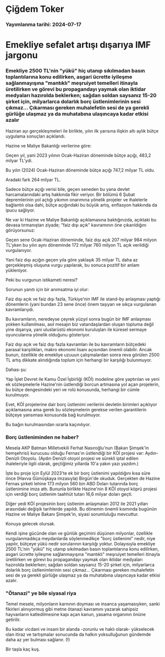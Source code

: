 # Çiğdem Toker

### Yayımlanma tarihi: 2024-07-17

# Emekliye sefalet artışı dışarıya IMF jargonu


### Emekliye 2500 TL'nin "yükü" hiç utanıp sıkılmadan basın toplantılarına konu edilirken, asgari ücrette iyileşme sağlanmayışına "mantıklı" meşruiyet temelleri itinayla üretilirken ve görevi bu propagandayı yaymak olan iktidar medyaları hazırolda beklerken; sağdan soldan saysanız 15-20 şirket için, milyarlarca dolarlık borç üstlenimlerinin sesi çıkmaz… Çıkarması gereken muhalefetin sesi de ya gerekli gürlüğe ulaşmaz ya da muhatabına ulaşıncaya kadar etkisi azalır





Haziran ayı gerçekleşmeleri ile birlikte, yılın ilk yarısına ilişkin altı aylık bütçe uygulama sonuçları açıklandı.

Hazine ve Maliye Bakanlığı verilerine göre:

Geçen yıl, yani 2023 yılının Ocak-Haziran döneminde bütçe açığı, 483,2 milyar TL'ydi.

Bu yılın (2024) Ocak-Haziran döneminde bütçe açığı 747,2 milyar TL oldu.

Aradaki fark 264 milyar TL.

Sadece bütçe açığı verisi bile, geçen seneden bu yana devlet harcamalarındaki artış hakkında fikir veriyor. Bir bölümü 6 Şubat depremlerinin yol açtığı yıkımın onarımına yönelik projeler ve ihalelerle bağlantılı olsa dahi, bütçe açığındaki bu büyük artış, enflasyon hakkında da ipucu sağlıyor.

Ne var ki Hazine ve Maliye Bakanlığı açıklamasına baktığınızda, açıktaki bu devasa tırmanıştan ziyade; "faiz dışı açık" kavramının öne çıkarıldığını görüyorsunuz:

Geçen sene Ocak-Haziran döneminde, faiz dışı açık 207 milyar 984 milyon TL'yken bu yılın aynı döneminde 172 milyar 760 milyon TL açık verildiği vurgulanıyor.

Yani faiz dışı açığın geçen yıla göre yaklaşık 35 milyar TL daha az gerçekleşmiş oluşuna vurgu yapılarak, bu sonuca pozitif bir anlam yükleniyor.

Peki bu vurgunun istikameti neresi?

Sorunun yanıtı için bir anımsatma iyi olur:

Faiz dışı açık ve faiz dışı fazla, Türkiye'nin IMF ile stand-by anlaşması yaptığı dönemlerin (yani bundan 23 sene önce) önem taşıyan ve sıkça vurgulanan kavramlarıydı.

Bu kavramların, neredeyse çeyrek yüzyıl sonra bugün bir IMF anlaşması yokken kullanılması, asıl mesajın biz vatandaşlardan oluşan topluma değil yine dışarıya, yani uluslarüstü ekonomi kuruluşları ile küresel sermaye oyuncularına yönelik olduğunu gösteriyor.

Faiz dışı açık ve faiz dışı fazla kavramları ile bu kavramların bütçedeki parasal karşılıkları, makro ekonomi lisanı açısından önemli olabilir. Ancak bunun, özellikle de emekliye uzuuun çalışmalardan sonra reva görülen 2500 TL artış dikkate alındığında toplum için herhangi bir karşılığı bulunmuyor.

Dahası şu:

Yap İşlet Devret ile Kamu Özel İşbirliği (KÖİ) modeline göre yaptırılan ve yeni ek sözleşmelerle Hazine'nin üstlendiği borcun artmasına yol açan projelerin, bu bütçe dengesindeki yeri ve rolü konusunda, herhangi bir cümle kurulmuyor.

Evet, KÖİ projelerine dair borç üstlenimi verilerini devletin birimleri açıklıyor açıklamasına ama gerek bu sözleşmelerin gerekse verilen garantilerin bütçeye yansıması konusunda bağ kurulmuyor.

Bu bağın kurulmasından ısrarla kaçınılıyor.


### Borç üstleniminden ne haber?

Mesela AKP Batman Milletvekili Ferhat Nasıroğlu'nun (Bakan Şimşek'in hemşehrisi) kurucusu olduğu Fernas'ın üstlendiği bir KÖİ projesi var: Aydın-Denizli Otoyolu. (Aydın Denizli otoyol projesi ve sürekli iptal edilen ihaleleriyle ilgili olarak, geçtiğimiz yıllarda 10'a yakın yazı yazdım.)

İşte bu proje için Eylül 2023'te ek bir borç üstlenimi yapıldığını kısa süre önce (Havva Gümüşkaya imzasıyla) Birgün'de okuduk. Gerçekten de Hazine Fernas şirketi lehine 173 milyon 560 bin ABD Doları tutarında borç üstlenimine imza attı. Bununla birlikte Hazine'nin 8 KÖİ otoyol köprü projesi için verdiği borç üstlenim taahhüt tutarı 16,6 milyar doları geçti.

Diğer yedi KÖİ projesinin borç üstlenim anlaşmaları 2012 ile 2021 yılları arasındaki değişik tarihlerde yapıldı. Bu dönemin önemli kısmında bugünün Hazine ve Maliye Bakanı Şimşek'in, siyasi sorumluluğu mevcuttur.

Konuya gelecek olursak.

Kendi işine gücünde olan ve günlük geçimini düşünen milyonlar, özellikle vurgulanmadıkça meydanlarda söylenmedikçe "borç üstlenimi" nedir, niye yapılır, bütçeye yükü nedir sorularının karşılığı yoktur. Dolayısıyla emekliye 2500 TL'nin "yükü" hiç utanıp sıkılmadan basın toplantılarına konu edilirken, asgari ücrette iyileşme sağlanmayışına "mantıklı" meşruiyet temelleri itinayla üretilirken ve görevi bu propagandayı yaymak olan iktidar medyaları hazırolda beklerken; sağdan soldan saysanız 15-20 şirket için, milyarlarca dolarlık borç üstlenimlerinin sesi çıkmaz… Çıkarması gereken muhalefetin sesi de ya gerekli gürlüğe ulaşmaz ya da muhatabına ulaşıncaya kadar etkisi azalır.


### "Ötanazi" ye bile siyasal riya

Temel mesele, milyonların karnının doyması ve insanca yaşamasıyken, sanki fikirleri alınıyormuş gibi metne ötanazi kavramını yazarak sahipsiz hayvanların katledilmesine kapı açan kanun, yasama organının önüne getirilir.

Bu kadar vicdani ve insani bir alanda -zorunlu ve haklı olarak- yükselecek olan itiraz ve tartışmalar sonucunda da halkın yoksulluğunun gündemde daha az yer bulması sağlanır. (!)

Bir taşla kaç kuş.

